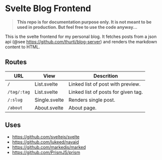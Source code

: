 # Svelte Blog Frontend

>**This repo is for documentation purpose only. It is not meant to be used in production. But feel free to use the code anyway...**

This is the svelte frontend for my personal blog. It fetches posts from a json api (@see https://github.com/thurti/blog-server) and renders the markdown content to HTML.

## Routes
| URL | View | Descrition |
|-----|------| ---------- |
| `/` | List.svelte | Linked list of post with preview. |
| `/tag/:tag` | List.svelte | Linked list of posts for given tag. |
| `/:slug` | Single.svelte | Renders single post. |
| `/about` | About.svelte | About page. |

## Uses
- https://github.com/sveltejs/svelte
- https://github.com/lukeed/navaid
- https://github.com/markedjs/marked
- https://github.com/PrismJS/prism